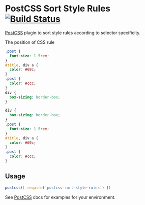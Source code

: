 # PostCSS Sort Style Rules [![Build Status][ci-img]][ci]

[PostCSS] plugin to sort style rules according to selector specificity.

[PostCSS]: https://github.com/postcss/postcss
[ci-img]:  https://travis-ci.org/Justineo/postcss-sort-style-rules.svg
[ci]:      https://travis-ci.org/Justineo/postcss-sort-style-rules

The position of CSS rule

```css
.post {
  font-size: 1.5rem;
}
#title, div a {
  color: #69c;
}
.post {
  color: #ccc;
}
div {
  box-sizing: border-box;
}
```

```css
div {
  box-sizing: border-box;
}
.post {
  font-size: 1.5rem;
}
#title, div a {
  color: #69c;
}
.post {
  color: #ccc;
}
```

## Usage

```js
postcss([ require('postcss-sort-style-rules') ])
```

See [PostCSS] docs for examples for your environment.
